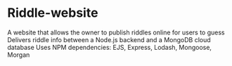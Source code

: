 # Riddle-website
A website that allows the owner to publish riddles online for users to guess
Delivers riddle info between a Node.js backend and a MongoDB cloud database
Uses NPM dependencies: EJS, Express, Lodash, Mongoose, Morgan

